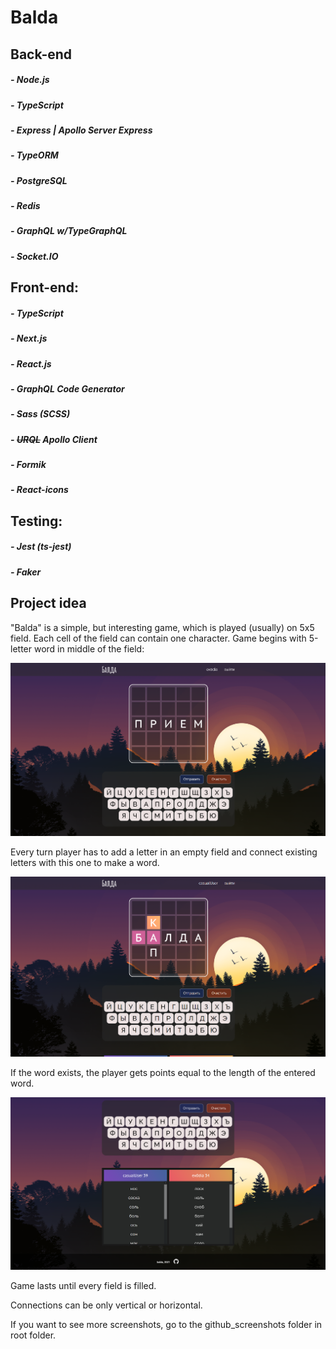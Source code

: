 # Balda

## Back-end
##### - Node.js
##### - TypeScript
##### - Express | Apollo Server Express 
##### - TypeORM
##### - PostgreSQL
##### - Redis
##### - GraphQL w/TypeGraphQL
##### - Socket.IO

## Front-end:
##### - TypeScript
##### - Next.js
##### - React.js
##### - GraphQL Code Generator
##### - Sass (SCSS)
##### - ~~URQL~~ Apollo Client
##### - Formik
##### - React-icons

## Testing:
##### - Jest (ts-jest)
##### - Faker

## Project idea

"Balda" is a simple, but interesting game, which is played (usually) on 5x5 field. Each cell of the field can contain one character. 
Game begins with 5-letter word in middle of the field: 

![game created](https://github.com/tmelent/balda/blob/master/github_screenshots/genfield.PNG?raw=true)

Every turn player has to add a letter in an empty field and connect existing letters with this one to make a word.

![turn](https://github.com/tmelent/balda/blob/master/github_screenshots/turn.PNG?raw=true)

If the word exists, the player gets points equal to the length of the entered word.

![scoretable_footer](https://github.com/tmelent/balda/blob/master/github_screenshots/scoretable_footer.PNG?raw=true)

Game lasts until every field is filled. 

Connections can be only vertical or horizontal.

If you want to see more screenshots, go to the github_screenshots folder in root folder.
